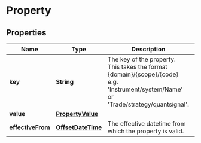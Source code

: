 

# Property

## Properties

Name | Type | Description | Notes
------------ | ------------- | ------------- | -------------
**key** | **String** | The key of the property. This takes the format {domain}/{scope}/{code} e.g. &#39;Instrument/system/Name&#39; or &#39;Trade/strategy/quantsignal&#39;. | 
**value** | [**PropertyValue**](PropertyValue.md) |  | 
**effectiveFrom** | [**OffsetDateTime**](OffsetDateTime.md) | The effective datetime from which the property is valid. |  [optional]



